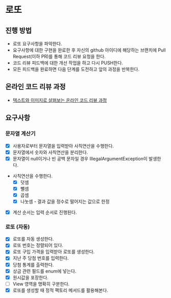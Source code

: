 # 로또
## 진행 방법
* 로또 요구사항을 파악한다.
* 요구사항에 대한 구현을 완료한 후 자신의 github 아이디에 해당하는 브랜치에 Pull Request(이하 PR)를 통해 코드 리뷰 요청을 한다.
* 코드 리뷰 피드백에 대한 개선 작업을 하고 다시 PUSH한다.
* 모든 피드백을 완료하면 다음 단계를 도전하고 앞의 과정을 반복한다.

## 온라인 코드 리뷰 과정
* [텍스트와 이미지로 살펴보는 온라인 코드 리뷰 과정](https://github.com/next-step/nextstep-docs/tree/master/codereview)

## 요구사항
### 문자열 계산기
- [x] 사용자로부터 문자열을 입력받아 사칙연산을 수행한다.
- [x] 문자열에서 숫자와 사칙연산을 분리한다.
- [x] 문자열이 null이거나 빈 공백 문자일 경우 IllegalArgumentException이 발생한다.
- 사칙연산을 수행한다.
  - [x] 덧셈
  - [x] 뺄셈
  - [x] 곱셈
  - [x] 나눗셈 - 결과 값을 정수로 떨어지는 값으로 한정 
- [x] 계산 순서는 입력 순서로 진행된다.

### 로또 (자동)
- [x] 로또를 자동 생성한다.
- [x] 로또 번호는 정렬되어 있다.
- [x] 로또 구입 가격을 입력받아 로또를 생성한다.
- [x] 지난 주 당첨 번호를 입력한다.
- [x] 당첨 통계를 출력한다.
- [x] 상금 관련 필드를 enum에 넣는다.
- [x] 원시값을 포장한다.
- [ ] View 영역을 명확히 구분한다.
- [x] 로또를 생성할 때 정적 팩토리 메서드를 활용해본다.
